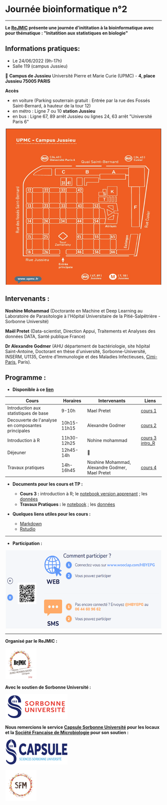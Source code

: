 # Journée bioinformatique n°2
---

**Le [ReJMIC](https://www.sfm-microbiologie.org/presentation-de-la-sfm/sections-et-groupes-de-travail/rejmic/) présente une journée d'inititation à la bioinformatique avec pour thématique : "Initatition aux statistiques en biologie"**

## Informations pratiques:
- Le 24/06/2022 (9h-17h)
- Salle 119 (campus Jussieu)

:round_pushpin: **Campus de Jussieu** Université Pierre et Marie Curie (UPMC) - **4, place Jussieu 75005 PARIS**

**Accès**
- en voiture (Parking souterrain gratuit : Entrée par la rue des Fossés Saint-Bernard, à hauteur de la tour 12)
- en métro : Ligne 7 ou 10 **station Jussieu**
- en bus : Ligne 67, 89 arrêt Jussieu ou lignes 24, 63 arrêt "Université Paris 6"


<p align="center">
  <img src="Images/Planjussieu.jpeg" width="500" height="500">
</p>

## Intervenants :
**Noshine Mohammad** (Doctorante en Machine et Deep Learning au Laboratoire de Parasitologie à l'Hôpital Universitaire de la Pitié-Salpêtrière - Sorbonne Université)

**Maël Pretet** (Data-scientist, Direction Appui, Traitements et Analyses des données DATA, Santé publique France) 

**Dr Alexandre Godmer** (AHU département de bactériologie, site hôpital Saint-Antoine, Doctorant en thèse d'université, Sorbonne-Université, INSERM, U1135, Centre d’Immunologie et des Maladies Infectieuses, [Cimi-Paris](https://cimiparis.fr/), Paris). 

## Programme :

- **Disponible à ce [lien](Cours/Rejmic_intro_2022.pdf)**

|  Cours | Horaires  | Intervenants  | Liens  |
|---     |---        |---            |---     |
| Introduction aux statistiques de base|9-10h|Mael Pretet|[cours 1](Cours/Introduction_aux_statistiques.pdf)|
| Decouverte de l'analyse en composantes principales|10h15-11h15|Alexandre Godmer|[cours 2](Cours/AlexGodmer_cours_PCA.pdf)|   
| Introduction à R|11h30-12h25|Nohine mohammad|[cours 3](https://agodmer.github.io/StatistiquesR_ReJMICJournee2/Cours/TP_intro_R_versionApprenants.html) [intro_R](Cours/Cours_intro_R.pdf)|
| Déjeuner |12h45-14h|:taco:|
|Travaux pratiques|14h-16h45|Noshine Mohammad, Alexandre Godmer, Mael Pretet|[cours 4](MALDI_intro_TP.pdf)|

- **Documents pour les cours et TP :**
  - **Cours 3 :** introduction à R; le [notebook version apprenant](Cours/TP_intro_R_versionApprenants.Rmd) ; les [données](Data/Snore.txt)
  - **Travaux Pratiques :** le [notebook](https://agodmer.github.io/StatistiquesR_ReJMICJournee2/Cours/TP_ReJMIC2022.html) ; les [données](https://github.com/agodmer/MSData/tree/main/ShigaToxigenicEscherichia)

- **Quelques liens utiles pour les cours :**
  - [Markdown](https://blog.sqlbak.com/jupyter-notebook-markdown-cheatsheet)
  - [Rstudio](https://ourednik.info/maps/2019/03/14/premiers-pas-avec-r-et-rstudio/)
---
- **Participation :**
<p align="center">
  <img src="Images/wooclap.PNG" width="500" height="250">
</p>

---
**Organisé par le ReJMIC :**
<p align="left">
  <img src="Images/logo_ReJMIC.PNG" width="100" height="100">
</p>

**Avec le soutien de Sorbonne Université :**
<p align="left">
  <img src="Images/Logo_Sorbonne_Universite.png" width="200" height="80">
</p>

**Nous remercions le service [Capsule Sorbonne Université](https://sciences.sorbonne-universite.fr/faculte/ufr-instituts-observatoires-ecoles/capsule)  pour les locaux et la [Société Française de Microbiologie](https://www.sfm-microbiologie.org/) pour son soutien :**

<p align="left">
  <img src="Images/logo-capsule-sciences-sorbonne-rvb.png" width="200" height="80">
</p>

<p align="left">
  <img src="Images/logo_sfm_mobile.png" width="100" height="100">
</p>
